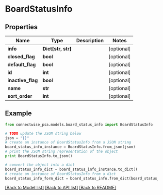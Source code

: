 # BoardStatusInfo


## Properties
Name | Type | Description | Notes
------------ | ------------- | ------------- | -------------
**info** | **Dict[str, str]** |  | [optional] 
**closed_flag** | **bool** |  | [optional] 
**default_flag** | **bool** |  | [optional] 
**id** | **int** |  | [optional] 
**inactive_flag** | **bool** |  | [optional] 
**name** | **str** |  | [optional] 
**sort_order** | **int** |  | [optional] 

## Example

```python
from connectwise_psa.models.board_status_info import BoardStatusInfo

# TODO update the JSON string below
json = "{}"
# create an instance of BoardStatusInfo from a JSON string
board_status_info_instance = BoardStatusInfo.from_json(json)
# print the JSON string representation of the object
print BoardStatusInfo.to_json()

# convert the object into a dict
board_status_info_dict = board_status_info_instance.to_dict()
# create an instance of BoardStatusInfo from a dict
board_status_info_form_dict = board_status_info.from_dict(board_status_info_dict)
```
[[Back to Model list]](../README.md#documentation-for-models) [[Back to API list]](../README.md#documentation-for-api-endpoints) [[Back to README]](../README.md)



